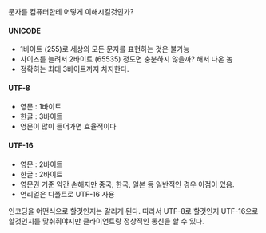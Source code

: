 문자를 컴퓨터한테 어떻게 이해시킬것인가?
#### UNICODE
- 1바이트 (255)로 세상의 모든 문자를 표현하는 것은 불가능
- 사이즈를 늘려서 2바이트 (65535) 정도면 충분하지 않을까? 해서 나온 놈
- 정확히는 최대 3바이트까지 차지한다.
#### UTF-8
- 영문 : 1바이트
- 한글 : 3바이트
- 영문이 많이 들어가면 효율적이다
#### UTF-16
- 영문 : 2바이트
- 한글 : 2바이트
- 영문권 기준 약간 손해지만 중국, 한국, 일본 등 일반적인 경우 이점이 있음.
- 언리얼은 디폴트로 UTF-16 사용

인코딩을 어떤식으로 할것인지는 갈리게 된다. 따라서 UTF-8로 할것인지 UTF-16으로 할것인지를 맞춰줘야지만 클라이언트랑 정상적인 통신을 할 수 있다.